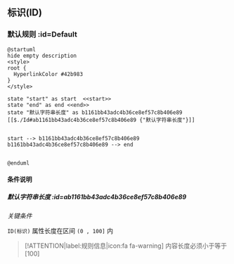## 标识(ID) <!-- {docsify-ignore-all} -->

   

### 默认规则 :id=Default

```plantuml
@startuml
hide empty description
<style>
root {
  HyperlinkColor #42b983
}
</style>

state "start" as start  <<start>>
state "end" as end <<end>>
state "默认字符串长度" as b1161bb43adc4b36ce8ef57c8b406e89 [[$./Id#ab1161bb43adc4b36ce8ef57c8b406e89 {"默认字符串长度"}]]


start --> b1161bb43adc4b36ce8ef57c8b406e89 
b1161bb43adc4b36ce8ef57c8b406e89 --> end 


@enduml
```

#### 条件说明

##### 默认字符串长度 :id=ab1161bb43adc4b36ce8ef57c8b406e89


*关键条件*


`ID(标识)` 属性长度在区间 `(0 , 100]` 内

> [!ATTENTION|label:规则信息|icon:fa fa-warning]
> 内容长度必须小于等于[100]







